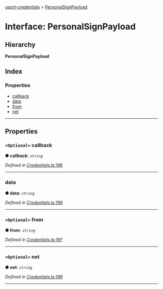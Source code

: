 [uport-credentials](../README.md) > [PersonalSignPayload](../interfaces/personalsignpayload.md)

# Interface: PersonalSignPayload

## Hierarchy

**PersonalSignPayload**

## Index

### Properties

* [callback](personalsignpayload.md#callback)
* [data](personalsignpayload.md#data)
* [from](personalsignpayload.md#from)
* [net](personalsignpayload.md#net)

---

## Properties

<a id="callback"></a>

### `<Optional>` callback

**● callback**: *`string`*

*Defined in [Credentials.ts:196](https://github.com/uport-project/uport-credentials/blob/c498e74/src/Credentials.ts#L196)*

___
<a id="data"></a>

###  data

**● data**: *`string`*

*Defined in [Credentials.ts:199](https://github.com/uport-project/uport-credentials/blob/c498e74/src/Credentials.ts#L199)*

___
<a id="from"></a>

### `<Optional>` from

**● from**: *`string`*

*Defined in [Credentials.ts:197](https://github.com/uport-project/uport-credentials/blob/c498e74/src/Credentials.ts#L197)*

___
<a id="net"></a>

### `<Optional>` net

**● net**: *`string`*

*Defined in [Credentials.ts:198](https://github.com/uport-project/uport-credentials/blob/c498e74/src/Credentials.ts#L198)*

___

